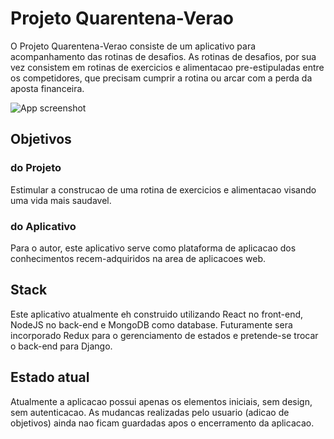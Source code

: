 # Projeto Quarentena-Verao
O Projeto Quarentena-Verao consiste de um aplicativo para acompanhamento das
rotinas de desafios.
As rotinas de desafios, por sua vez consistem em rotinas de exercicios e
alimentacao pre-estipuladas entre os competidores, que precisam cumprir a rotina
ou arcar com a perda da aposta financeira.

![App screenshot](https://i.imgur.com/P15BJqR.png)

## Objetivos

### do Projeto
Estimular a construcao de uma rotina de exercicios e alimentacao visando uma
vida mais saudavel.
### do Aplicativo
Para o autor, este aplicativo serve como plataforma de aplicacao dos
conhecimentos recem-adquiridos na area de aplicacoes web.

## Stack
Este aplicativo atualmente eh construido utilizando React no front-end, NodeJS
no back-end e MongoDB como database. Futuramente sera incorporado Redux para
o gerenciamento de estados e pretende-se trocar o back-end para Django.

## Estado atual
Atualmente a aplicacao possui apenas os elementos iniciais,
sem design, sem autenticacao. 
As mudancas realizadas pelo usuario (adicao de objetivos) ainda nao ficam guardadas apos o encerramento da aplicacao.
